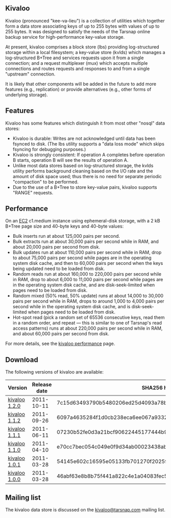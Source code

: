 Kivaloo
-------

Kivaloo (pronounced "kee-va-lieu") is a collection of utilities which together
form a data store associating keys of up to 255 bytes with values of up to 255
bytes.  It was designed to satisfy the needs of the Tarsnap online backup
service for high-performance key-value storage.

At present, kivaloo comprises a block store (lbs) providing log-structured
storage within a local filesystem; a key-value store (kvlds) which manages a
log-structured B+Tree and services requests upon it from a single connection;
and a request multiplexer (mux) which accepts multiple connections and routes
requests and responses to and from a single "upstream" connection.

It is likely that other components will be added in the future to add more
features (e.g., replication) or provide alternatives (e.g., other forms of
underlying storage).


Features
--------

Kivaloo has some features which distinguish it from most other "nosql" data
stores:

* Kivaloo is durable: Writes are not acknowledged until data has been fsynced
  to disk. (The lbs utility supports a "data loss mode" which skips fsyncing
  for debugging purposes.)
* Kivaloo is strongly consistent: If operation A completes before operation B
  starts, operation B will see the results of operation A.
* Unlike most data stores based on log-structured storage, the kvlds utility
  performs background cleaning based on the I/O rate and the amount of disk
  space used; thus there is no need for separate periodic "compaction" to be
  performed.
* Due to the use of a B+Tree to store key-value pairs, kivaloo supports "RANGE"
  requests.


Performance
-----------

On an [EC2](http://aws.amazon.com/ec2/) c1.medium instance using ephemeral-disk
storage, with a 2 kB B+Tree page size and 40-byte keys and 40-byte values:

* Bulk inserts run at about 125,000 pairs per second.
* Bulk extracts run at about 30,000 pairs per second while in RAM, and about
  20,000 pairs per second from disk.
* Bulk updates run at about 110,000 pairs per second while in RAM, drop to
  about 75,000 pairs per second while pages are in the operating system disk
  cache, and then to 60,000 pairs per second when the keys being updated need
  to be loaded from disk.
* Random reads run at about 160,000 to 220,000 pairs per second while in RAM,
  drop to about 6,000 to 11,000 pairs per second while pages are in the
  operating system disk cache, and are disk-seek-limited when pages need to be
  loaded from disk.
* Random mixed (50% read, 50% update) runs at about 14,000 to 30,000 pairs per
  second while in RAM, drops to around 1,000 to 4,000 pairs per second while in
  the operating system disk cache, and is disk-seek-limited when pages need to
  be loaded from disk.
* Hot-spot read (pick a random set of 65536 consecutive keys, read them in a
  random order, and repeat — this is similar to one of Tarsnap's read access
  patterns) runs at about 220,000 pairs per second while in RAM, and about
  60,000 pairs per second from disk.

For more details, see the [kivaloo
performance](http://www.tarsnap.com/kivaloo-perf.html) page.



Download
--------

The following versions of kivaloo are available:

Version | Release date | SHA256 hash
------- | ------------ | -----------
[kivaloo 1.2.0](http://www.tarsnap.com/kivaloo/kivaloo-1.2.0.tgz) | 2011-10-11 | 7c15d63493790b5480206ed25d4093a78bb271ce8198080a5601d6155e4eeccf
[kivaloo 1.1.2](http://www.tarsnap.com/kivaloo/kivaloo-1.1.2.tgz) | 2011-09-26 | 6097a4635284f1d0cb238eca6ee067a933206d645eef38c5ab37fe545ce6cd36
[kivaloo 1.1.1](http://www.tarsnap.com/kivaloo/kivaloo-1.1.1.tgz) | 2011-06-11 | 07230b52fe0d3a21bcf90622445177444b9b11ceec296e756627f68cc8d9a7af
[kivaloo 1.1.0](http://www.tarsnap.com/kivaloo/kivaloo-1.1.0.tgz) | 2011-04-10 | e70cc7bec054c049e0f9d34ab00023438abacecfe28886792e19ae888589ca77
[kivaloo 1.0.1](http://www.tarsnap.com/kivaloo/kivaloo-1.0.1.tgz) | 2011-03-28 | 54145e602c16595e05133fb701270f2025f16bca04e45766f6635acb61e609e2
[kivaloo 1.0.0](http://www.tarsnap.com/kivaloo/kivaloo-1.0.0.tgz) | 2011-03-28 | 46abf63e8b8b75f441a822c4e1a04083fec578f4e936fe51c8203a524c75d124


Mailing list
------------

The kivaloo data store is discussed on the <kivaloo@tarsnap.com> mailing list.


